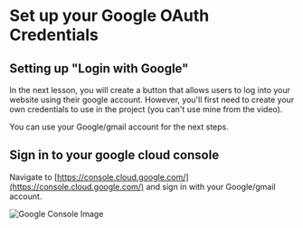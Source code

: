 # Set up your Google OAuth Credentials

## Setting up "Login with Google"

In the next lesson, you will create a button that allows users to log into your website using their google account. However, you'll first need to create your own credentials to use in the project (you can't use mine from the video).

You can use your Google/gmail account for the next steps.

## Sign in to your google cloud console

Navigate to [https://console.cloud.google.com/](https://console.cloud.google.com/) and sign in with your Google/gmail account.

![Google Console Image](https://img-c.udemycdn.com/redactor/raw/article_lecture/2024-01-14_12-47-49-6b508927f9aa87ff3fcd168678572dfa.png)


